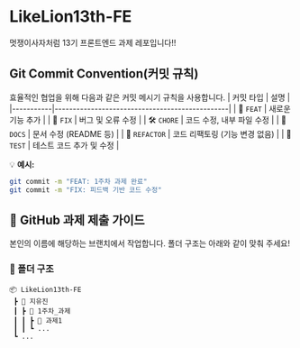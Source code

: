 # LikeLion13th-FE
멋쟁이사자처럼 13기 프론트엔드 과제 레포입니다!!

## Git Commit Convention(커밋 규칙)
효율적인 협업을 위해 다음과 같은 커밋 메시기 규칙을 사용합니다.
| 커밋 타입 | 설명 |
|-----------|------------------------------------------------|
| 🎉 `FEAT` | 새로운 기능 추가 |
| 🐛 `FIX` | 버그 및 오류 수정 |
| 🛠 `CHORE` | 코드 수정, 내부 파일 수정 |
| 📝 `DOCS` | 문서 수정 (README 등) |
| 🔄 `REFACTOR` | 코드 리팩토링 (기능 변경 없음) |
| 🧪 `TEST` | 테스트 코드 추가 및 수정 |

💡 **예시:**  
```bash
git commit -m "FEAT: 1주차 과제 완료"
git commit -m "FIX: 피드백 기반 코드 수정"
```

## 🚀 GitHub 과제 제출 가이드
본인의 이름에 해당하는 브랜치에서 작업합니다.
폴더 구조는 아래와 같이 맞춰 주세요!

### 📂 폴더 구조
```
📦 LikeLion13th-FE
 ┣ 📂 지유진  
 ┃ ┣ 📂 1주차_과제  
 ┃ ┃ ┣ 📂 과제1 
 ┃ ┃ ┗ ...  
 ┗ ...
 ```
